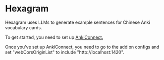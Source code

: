 # Hexagram

Hexagram uses LLMs to generate example sentences for Chinese Anki vocabulary cards.

To get started, you need to set up [AnkiConnect.](https://ankiweb.net/shared/info/2055492159)

Once you've set up AnkiConnect, you need to go to the add on configs and set "webCorsOriginList" to include "http://localhost:1420".
